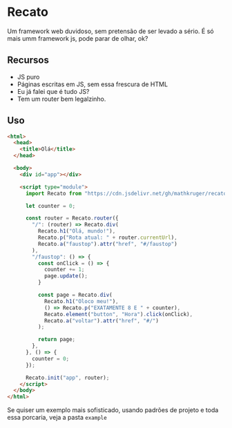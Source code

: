 # Recato

Um framework web duvidoso, sem pretensão de ser levado a sério. É só mais umm framework js, pode parar de olhar, ok?

## Recursos

- JS puro
- Páginas escritas em JS, sem essa frescura de HTML
- Eu já falei que é tudo JS?
- Tem um router bem legalzinho.


## Uso


``` html
<html>
  <head>
    <title>Olá</title>
  </head>

  <body>
    <div id="app"></div>

    <script type="module">
      import Recato from "https://cdn.jsdelivr.net/gh/mathkruger/recato/recato.js";

      let counter = 0;

      const router = Recato.router({
        "/": (router) => Recato.div(
          Recato.h1("Olá, mundo!"),
          Recato.p("Rota atual: " + router.currentUrl),
          Recato.a("faustop").attr("href", "#/faustop")
        ),
        "/faustop": () => {
          const onClick = () => {
            counter += 1;
            page.update();
          }

          const page = Recato.div(
            Recato.h1("Oloco meu!"),
            () => Recato.p("EXATAMENTE 8 E " + counter),
            Recato.element("button", "Hora").click(onClick),
            Recato.a("voltar").attr("href", "#/")
          );

          return page;
        },
      }, () => {
        counter = 0;
      });

      Recato.init("app", router);
    </script>
  </body>
</html>
```

Se quiser um exemplo mais sofisticado, usando padrões de projeto e toda essa porcaria, veja a pasta `example`